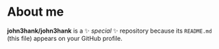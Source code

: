 # About me


**john3hank/john3hank** is a ✨ _special_ ✨ repository because its `README.md` (this file) appears on your GitHub profile.



